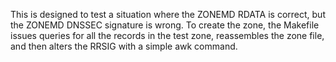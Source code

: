 This is designed to test a situation where the ZONEMD RDATA is correct,
but the ZONEMD DNSSEC signature is wrong.  To create the zone, the
Makefile issues queries for all the records in the test zone, reassembles
the zone file, and then alters the RRSIG with a simple awk command.
